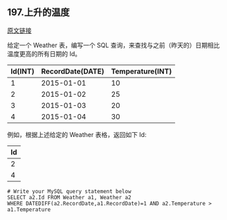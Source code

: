 ## 197.上升的温度

[原文链接](https://leetcode-cn.com/problems/rising-temperature/)

给定一个 Weather 表，编写一个 SQL 查询，来查找与之前（昨天的）日期相比温度更高的所有日期的 Id。


| Id(INT) | RecordDate(DATE) | Temperature(INT) |
|---------|------------------|------------------|
|       1 |       2015-01-01 |               10 |
|       2 |       2015-01-02 |               25 |
|       3 |       2015-01-03 |               20 |
|       4 |       2015-01-04 |               30 |

例如，根据上述给定的 Weather 表格，返回如下 Id:


| Id |
|----|
|  2 |
|  4 |

```mysql
# Write your MySQL query statement below
SELECT a2.Id FROM Weather a1, Weather a2
WHERE DATEDIFF(a2.RecordDate,a1.RecordDate)=1 AND a2.Temperature > a1.Temperature
```